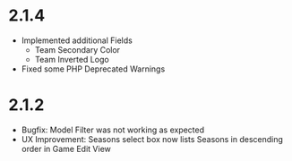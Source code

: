 # 2.1.4
- Implemented additional Fields
  - Team Secondary Color
  - Team Inverted Logo
- Fixed some PHP Deprecated Warnings

# 2.1.2

- Bugfix: Model Filter was not working as expected
- UX Improvement: Seasons select box now lists Seasons in descending order in Game Edit View